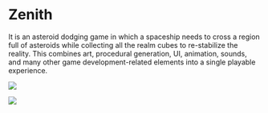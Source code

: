 # Zenith


It is an asteroid dodging game in which a spaceship needs to cross a region full of asteroids while collecting all the realm cubes to re-stabilize the reality. This combines art, procedural generation, UI, animation, sounds, and many other game development-related elements into a single playable experience.


![](https://user-images.githubusercontent.com/63203219/136224385-3e4ad3a7-ca36-48bb-a52e-bc1bd7574478.png)


![](https://user-images.githubusercontent.com/63203219/136224405-879a6781-1a38-4a9c-bf6b-e032f4ed5d02.png)
